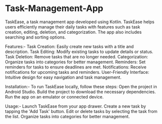 # Task-Management-App

TaskEase, a task management app developed using Kotlin. TaskEase helps users efficiently manage their daily tasks with features such as task creation, editing, deletion, and categorization. The app also includes searching and sorting options.

Features:-
Task Creation: Easily create new tasks with a title and description.
Task Editing: Modify existing tasks to update details or status.
Task Deletion: Remove tasks that are no longer needed.
Categorization: Organize tasks into categories for better management.
Reminders: Set reminders for tasks to ensure deadlines are met.
Notifications: Receive notifications for upcoming tasks and reminders.
User-Friendly Interface: Intuitive design for easy navigation and task management.

Installation:-
To run TaskEase locally, follow these steps:
Open the project in Android Studio.
Build the project to download the necessary dependencies.
Run the app on an emulator or connected device.

Usage:-
Launch TaskEase from your app drawer.
Create a new task by tapping the 'Add Task' button.
Edit or delete tasks by selecting the task from the list.
Organize tasks into categories for better management.
